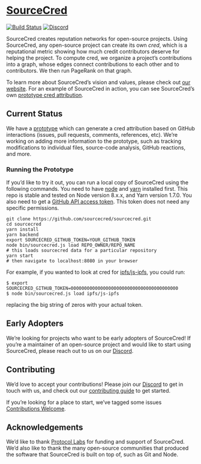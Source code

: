 # [SourceCred](https://sourcecred.io)

[![Build Status](https://travis-ci.org/sourcecred/sourcecred.svg?branch=master)](https://travis-ci.org/sourcecred/sourcecred)
[![Discord](https://img.shields.io/discord/453243919774253079.svg)](https://discord.gg/tsBTgc9)

SourceCred creates reputation networks for open-source projects.
Using SourceCred, any open-source project can create its own _cred_, which is a reputational metric showing how much credit contributors deserve for helping the project.
To compute cred, we organize a project’s contributions into a graph, whose edges connect contributions to each other and to contributors.
We then run PageRank on that graph.

To learn more about SourceCred’s vision and values, please check out [our website].
For an example of SourceCred in action, you can see SourceCred’s own [prototype cred attribution].

[our website]: https://sourcecred.io/
[prototype cred attribution]: https://sourcecred.io/prototype/

## Current Status

We have a [prototype] which can generate a cred attribution based on GitHub interactions (issues, pull requests, comments, references, etc).
We’re working on adding more information to the prototype, such as tracking modifications to individual files, source-code analysis, GitHub reactions, and more.

[prototype]: https://sourcecred.io/prototype/

### Running the Prototype

If you’d like to try it out, you can run a local copy of SourceCred using the following commands.
You need to have [node] and [yarn] installed first.
This repo is stable and tested on Node version 8.x.x, and Yarn version 1.7.0.
You also need to get a [GitHub API access token].
This token does not need any specific permissions.

[node]: https://nodejs.org/en/
[yarn]: https://yarnpkg.com/lang/en/
[GitHub API access token]: https://github.com/settings/tokens

```
git clone https://github.com/sourcecred/sourcecred.git
cd sourcecred
yarn install
yarn backend
export SOURCECRED_GITHUB_TOKEN=YOUR_GITHUB_TOKEN
node bin/sourcecred.js load REPO_OWNER/REPO_NAME
# this loads sourcecred data for a particular repository
yarn start
# then navigate to localhost:8080 in your browser
```

For example, if you wanted to look at cred for [ipfs/js-ipfs], you could run:
```
$ export SOURCECRED_GITHUB_TOKEN=0000000000000000000000000000000000000000
$ node bin/sourcecred.js load ipfs/js-ipfs
```

replacing the big string of zeros with your actual token.

[ipfs/js-ipfs]: https://github.com/ipfs/js-ipfs

## Early Adopters

We’re looking for projects who want to be early adopters of SourceCred!
If you’re a maintainer of an open-source project and would like to start using SourceCred, please reach out to us on our [Discord].

## Contributing

We’d love to accept your contributions!
Please join our [Discord] to get in touch with us, and check out our [contributing guide] to get started.

If you’re looking for a place to start, we’ve tagged some issues [Contributions Welcome].

[Discord]: https://discord.gg/tsBTgc9
[contributing guide]: https://github.com/sourcecred/sourcecred/blob/master/CONTRIBUTING.md
[Contributions Welcome]: https://github.com/SourceCred/SourceCred/issues?q=is%3Aopen+is%3Aissue+label%3A%22contributions+welcome%22

## Acknowledgements

We’d like to thank [Protocol Labs] for funding and support of SourceCred.
We’d also like to thank the many open-source communities that produced the software that SourceCred is built on top of, such as Git and Node.

[Protocol Labs]: https://protocol.ai
